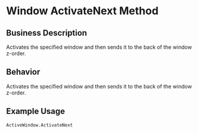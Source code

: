 # Window ActivateNext Method

## Business Description
Activates the specified window and then sends it to the back of the window z-order.

## Behavior
Activates the specified window and then sends it to the back of the window z-order.

## Example Usage
```vba
ActiveWindow.ActivateNext
```